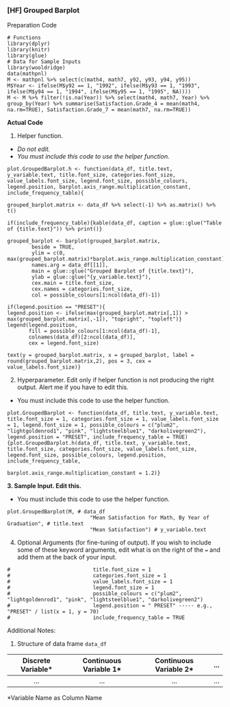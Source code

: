 ### [HF] Grouped Barplot
Preparation Code
```
# Functions
library(dplyr)
library(knitr)
library(glue)
# Data for Sample Inputs
library(wooldridge)
data(mathpnl)
M <- mathpnl %>% select(c(math4, math7, y92, y93, y94, y95))
M$Year <- ifelse(M$y92 == 1, "1992", ifelse(M$y93 == 1, "1993", ifelse(M$y94 == 1, "1994", ifelse(M$y95 == 1, "1995", NA))))
M <- M %>% filter(!is.na(Year)) %>% select(math4, math7, Year) %>% group_by(Year) %>% summarise(Satisfaction.Grade_4 = mean(math4, na.rm=TRUE), Satisfaction.Grade_7 = mean(math7, na.rm=TRUE))
```
**Actual Code**
1. Helper function.
  - _Do not edit._
  - _You must include this code to use the helper function._
```
plot.GroupedBarplot.h <- function(data_df, title.text, y_variable.text, title.font_size, categories.font_size, value_labels.font_size, legend.font_size, possible_colours, legend.position, barplot.axis_range.multiplication_constant, include_frequency_table){
  
grouped_barplot.matrix <- data_df %>% select(-1) %>% as.matrix() %>% t()

if(include_frequency_table){kable(data_df, caption = glue::glue("Table of {title.text}")) %>% print()}

grouped_barplot <- barplot(grouped_barplot.matrix,
        beside = TRUE,
        ylim = c(0, max(grouped_barplot.matrix)*barplot.axis_range.multiplication_constant),
        names.arg = data_df[[1]],
        main = glue::glue("Grouped Barplot of {title.text}"),
        ylab = glue::glue("{y_variable.text}"),
        cex.main = title.font_size,
        cex.names = categories.font_size,
        col = possible_colours[1:ncol(data_df)-1])

if(legend.position == "PRESET"){
legend.position <- ifelse(max(grouped_barplot.matrix[,1]) > max(grouped_barplot.matrix[,-1]), "topright", "topleft")}
legend(legend.position,
       fill = possible_colours[1:ncol(data_df)-1],
       colnames(data_df)[2:ncol(data_df)],
       cex = legend.font_size)

text(y = grouped_barplot.matrix, x = grouped_barplot, label = round(grouped_barplot.matrix,2), pos = 3, cex = value_labels.font_size)}
```
2. Hyperparameter. Edit only if helper function is not producing the right output. Alert me if you have to edit this.
  - You must include this code to use the helper function.
```
plot.GroupedBarplot <- function(data_df, title.text, y_variable.text, title.font_size = 1, categories.font_size = 1, value_labels.font_size = 1, legend.font_size = 1, possible_colours = c("plum2", "lightgoldenrod1", "pink", "lightsteelblue1", "darkolivegreen2"), legend.position = "PRESET", include_frequency_table = TRUE)
{plot.GroupedBarplot.h(data_df, title.text, y_variable.text, title.font_size, categories.font_size, value_labels.font_size, legend.font_size, possible_colours, legend.position, include_frequency_table,
                              barplot.axis_range.multiplication_constant = 1.2)}
```
**3. Sample Input. Edit this.**
  - You must include this code to use the helper function.
```
plot.GroupedBarplot(M, # data_df
                           "Mean Satisfaction for Math, By Year of Graduation", # title.text
                           "Mean Satisfaction") # y_variable.text
```
4. Optional Arguments (for fine-tuning of output). If you wish to include some of these keyword arguments, edit what is on the right of the `=` and add them at the back of your input.
```
#                           title.font_size = 1
#                           categories.font_size = 1
#                           value_labels.font_size = 1
#                           legend.font_size = 1
#                           possible_colours = c("plum2", "lightgoldenrod1", "pink", "lightsteelblue1", "darkolivegreen2")
#                           legend.position = " PRESET" ----- e.g., "PRESET" / list(x = 1, y = 70)
#                           include_frequency_table = TRUE
```
Additional Notes:
1. Structure of data frame `data_df`

| Discrete Variable* | Continuous Variable 1* | Continuous Variable 2* | ... | 
| :---: | :---: | :---: | :---: |
| ... | ... | ... | ... |

\*Variable Name as Column Name

